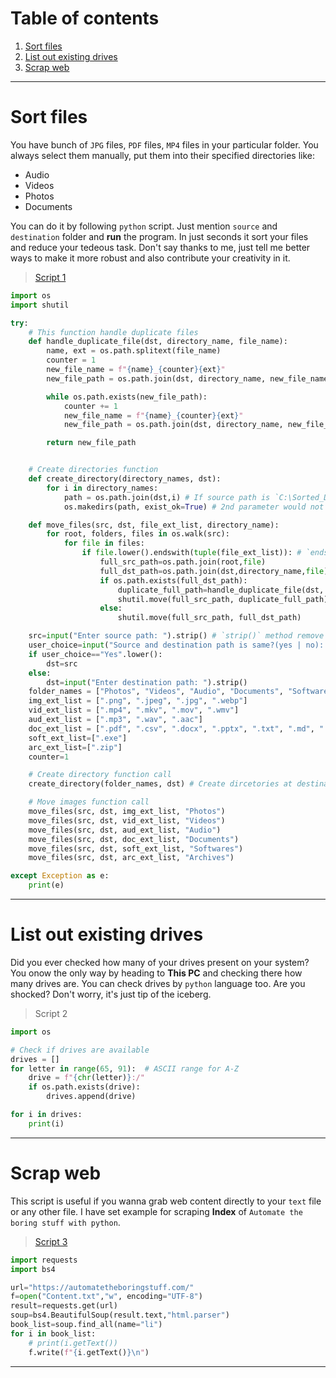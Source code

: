 # Table of contents

1. [Sort files](#sort-files)
2. [List out existing drives](#list-out-existing-drives)
3. [Scrap web](#Scrap-web)

---
# Sort files

You have bunch of `JPG` files, `PDF` files, `MP4` files in your particular folder. You always select them manually, put them into their specified directories like:

- Audio
- Videos
- Photos
- Documents

You can do it by following `python` script. Just mention `source` and `destination` folder and **run** the program. In just seconds it sort your files and reduce your tedeous task. Don't say thanks to me, just tell me better ways to make it more robust and also contribute your creativity in it.

> [Script 1](https://github.com/pagebase/Python-Resources/blob/patch-1/Source_Codes/1_Sort-files.py)

```python
import os
import shutil

try:
    # This function handle duplicate files
    def handle_duplicate_file(dst, directory_name, file_name):
        name, ext = os.path.splitext(file_name)
        counter = 1
        new_file_name = f"{name}_{counter}{ext}"
        new_file_path = os.path.join(dst, directory_name, new_file_name)

        while os.path.exists(new_file_path):
            counter += 1
            new_file_name = f"{name}_{counter}{ext}"
            new_file_path = os.path.join(dst, directory_name, new_file_name)

        return new_file_path


    # Create directories function
    def create_directory(directory_names, dst):
        for i in directory_names:
            path = os.path.join(dst,i) # If source path is `C:\Sorted_Data` then `path` variable contains `C:\Sorted_Data\Photos`, `C:\Sorted_Data\Videos` etc
            os.makedirs(path, exist_ok=True) # 2nd parameter would not raise FileExistEror. If folder already exist then it will not create it and won't raise any error.

    def move_files(src, dst, file_ext_list, directory_name):
        for root, folders, files in os.walk(src):
            for file in files:
                if file.lower().endswith(tuple(file_ext_list)): # `endswith()` method takes `str` or `tuple of str` as argument.
                    full_src_path=os.path.join(root,file)
                    full_dst_path=os.path.join(dst,directory_name,file)
                    if os.path.exists(full_dst_path):
                        duplicate_full_path=handle_duplicate_file(dst, directory_name, file)
                        shutil.move(full_src_path, duplicate_full_path)
                    else:
                        shutil.move(full_src_path, full_dst_path)

    src=input("Enter source path: ").strip() # `strip()` method remove white spaces from left, right sides.
    user_choice=input("Source and destination path is same?(yes | no): ").strip().lower()
    if user_choice=="Yes".lower():
        dst=src
    else:
        dst=input("Enter destination path: ").strip()
    folder_names = ["Photos", "Videos", "Audio", "Documents", "Softwares", "Archives"]
    img_ext_list = [".png", ".jpeg", ".jpg", ".webp"]
    vid_ext_list = [".mp4", ".mkv", ".mov", ".wmv"]
    aud_ext_list = [".mp3", ".wav", ".aac"]
    doc_ext_list = [".pdf", ".csv", ".docx", ".pptx", ".txt", ".md", ".torrent"]
    soft_ext_list=[".exe"]
    arc_ext_list=[".zip"]
    counter=1

    # Create directory function call
    create_directory(folder_names, dst) # Create dircetories at destination as "Photos", "Videos", "Audio", "Documents"

    # Move images function call
    move_files(src, dst, img_ext_list, "Photos")
    move_files(src, dst, vid_ext_list, "Videos")
    move_files(src, dst, aud_ext_list, "Audio")
    move_files(src, dst, doc_ext_list, "Documents")
    move_files(src, dst, soft_ext_list, "Softwares")
    move_files(src, dst, arc_ext_list, "Archives")

except Exception as e:
    print(e)
```

---
# List out existing drives

Did you ever checked how many of your drives present on your system? You onow the only way by heading to **This PC** and checking there how many drives are. You can check drives by `python` language too. Are you shocked? Don't worry, it's just tip of the iceberg.

> Script 2

```python
import os

# Check if drives are available
drives = []
for letter in range(65, 91):  # ASCII range for A-Z
    drive = f"{chr(letter)}:/"
    if os.path.exists(drive):
        drives.append(drive)

for i in drives:
    print(i)
```

---
# Scrap web

This script is useful if you wanna grab web content directly to your `text` file or any other file. I have set example for scraping **Index** of `Automate the boring stuff with python`.

> [Script 3](https://github.com/pagebase/Python-Resources/blob/resources/Source_Codes/2_Scrap_Web.py)

```python
import requests
import bs4

url="https://automatetheboringstuff.com/"
f=open("Content.txt","w", encoding="UTF-8")
result=requests.get(url)
soup=bs4.BeautifulSoup(result.text,"html.parser")
book_list=soup.find_all(name="li")
for i in book_list:
    # print(i.getText())
    f.write(f"{i.getText()}\n")
```

---